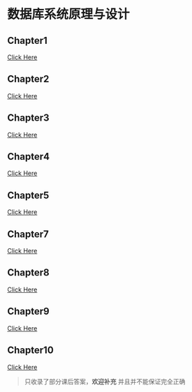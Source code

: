 # 数据库系统原理与设计

## Chapter1
[Click Here](./Chapter1.md)

## Chapter2
[Click Here](./Chapter2.md)

## Chapter3
[Click Here](./Chapter3.md)

## Chapter4
[Click Here](./Chapter4.md)

## Chapter5
[Click Here](./Chapter5.md)

## Chapter7
[Click Here](./Chapter7.md)

## Chapter8
[Click Here](./Chapter8.md)

## Chapter9
[Click Here](./Chapter9.md)

## Chapter10
[Click Here](./Chapter10.md)

> 只收录了部分课后答案，**欢迎补充**
> 并且并不能保证完全正确  
